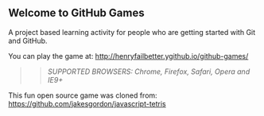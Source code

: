 ## Welcome to GitHub Games

A project based learning activity for people who are getting started with Git and GitHub.

You can play the game at: http://henryfailbetter.ygithub.io/github-games/

>> _*SUPPORTED BROWSERS*: Chrome, Firefox, Safari, Opera and IE9+_

This fun open source game was cloned from: https://github.com/jakesgordon/javascript-tetris
